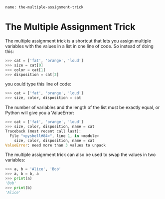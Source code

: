 ```ngMeta
name: the-multiple-assignment-trick
```
# The Multiple Assignment Trick
The multiple assignment trick is a shortcut that lets you assign multiple variables with the values in a list in one line of code. So instead of doing this:

```python
>>> cat = ['fat', 'orange', 'loud']
>>> size = cat[0]
>>> color = cat[1]
>>> disposition = cat[2]
```
you could type this line of code:

```python
>>> cat = ['fat', 'orange', 'loud']
>>> size, color, disposition = cat
```
The number of variables and the length of the list must be exactly equal, or Python will give you a ValueError:

```python
>>> cat = ['fat', 'orange', 'loud']
>>> size, color, disposition, name = cat
Traceback (most recent call last):
  File "<pyshell#84>", line 1, in <module>
    size, color, disposition, name = cat
ValueError: need more than 3 values to unpack
```
The multiple assignment trick can also be used to swap the values in two variables:
```python
>>> a, b = 'Alice', 'Bob'
>>> a, b = b, a
>>> print(a)
'Bob'
>>> print(b)
'Alice'
```